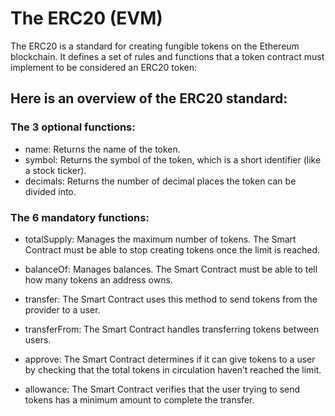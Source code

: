 # The ERC20 (EVM)

The ERC20 is a standard for creating fungible tokens on the Ethereum blockchain. It defines a set of rules and functions that a token contract must implement to be considered an ERC20 token:

## Here is an overview of the ERC20 standard:


### The 3 optional functions:

- name: Returns the name of the token.
- symbol: Returns the symbol of the token, which is a short identifier (like a stock ticker).
- decimals: Returns the number of decimal places the token can be divided into.

### The 6 mandatory functions:

- totalSupply: Manages the maximum number of tokens. The Smart Contract must be able to stop creating tokens once the limit is reached.

- balanceOf: Manages balances. The Smart Contract must be able to tell how many tokens an address owns.

- transfer: The Smart Contract uses this method to send tokens from the provider to a user.

- transferFrom: The Smart Contract handles transferring tokens between users.

- approve: The Smart Contract determines if it can give tokens to a user by checking that the total tokens in circulation haven’t reached the limit.

- allowance: The Smart Contract verifies that the user trying to send tokens has a minimum amount to complete the transfer.

